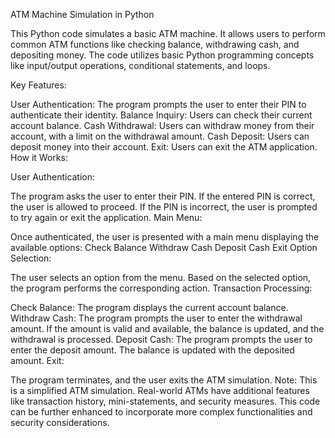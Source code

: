 ATM Machine Simulation in Python

This Python code simulates a basic ATM machine. It allows users to perform common ATM functions like checking balance, withdrawing cash, and depositing money. The code utilizes basic Python programming concepts like input/output operations, conditional statements, and loops.

Key Features:

User Authentication: The program prompts the user to enter their PIN to authenticate their identity.
Balance Inquiry: Users can check their current account balance.
Cash Withdrawal: Users can withdraw money from their account, with a limit on the withdrawal amount.
Cash Deposit: Users can deposit money into their account.
Exit: Users can exit the ATM application.
How it Works:

User Authentication:

The program asks the user to enter their PIN.
If the entered PIN is correct, the user is allowed to proceed.
If the PIN is incorrect, the user is prompted to try again or exit the application.
Main Menu:

Once authenticated, the user is presented with a main menu displaying the available options:
Check Balance
Withdraw Cash
Deposit Cash
Exit
Option Selection:

The user selects an option from the menu.
Based on the selected option, the program performs the corresponding action.
Transaction Processing:

Check Balance: The program displays the current account balance.
Withdraw Cash: The program prompts the user to enter the withdrawal amount. If the amount is valid and available, the balance is updated, and the withdrawal is processed.
Deposit Cash: The program prompts the user to enter the deposit amount. The balance is updated with the deposited amount.
Exit:

The program terminates, and the user exits the ATM simulation.
Note: This is a simplified ATM simulation. Real-world ATMs have additional features like transaction history, mini-statements, and security measures. This code can be further enhanced to incorporate more complex functionalities and security considerations.

